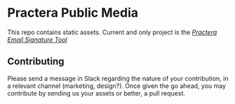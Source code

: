 # Practera Public Media

This repo contains static assets. Current and only project is the [_Practera Email Signature Tool_](https://intersective.github.io/media/email-signature)

## Contributing

Please send a message in Slack regarding the nature of your contribution, in a relevant channel (marketing, design?). Once given the go ahead, you may contribute by sending us your assets or better, a pull request.

